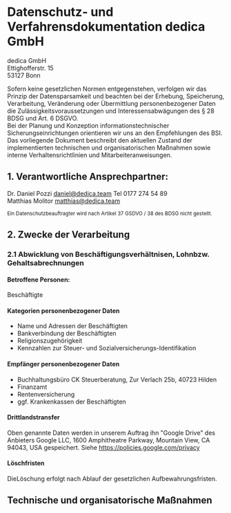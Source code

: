 # Datenschutz- und Verfahrensdokumentation dedica GmbH

dedica GmbH<br>
Ettighofferstr. 15<br>
53127 Bonn<br>

Sofern keine gesetzlichen Normen entgegenstehen, verfolgen wir das Prinzip der Datensparsamkeit und beachten bei der Erhebung, Speicherung, Verarbeitung, Veränderung oder Übermittlung personenbezogener Daten die Zulässigkeitsvoraussetzungen und Interessensabwägungen des § 28 BDSG und Art. 6 DSGVO.<br>
Bei der Planung und Konzeption informationstechnischer Sicherungseinrichtungen orientieren wir uns an den Empfehlungen des BSI. Das vorliegende Dokument beschreibt den aktuellen Zustand der implementierten technischen und organisatorischen Maßnahmen sowie interne Verhaltensrichtlinien und Mitarbeiteranweisungen.


## 1. Verantwortliche Ansprechpartner:
Dr. Daniel Pozzi daniel@dedica.team Tel 0177 274 54 89<br>
Matthias Molitor matthias@dedica.team

<small>Ein Datenschutzbeauftragter wird nach Artikel 37 GSDVO / 38 des BDSG nicht gestellt.</small>


## 2. Zwecke der Verarbeitung

### 2.1 Abwicklung von Beschäftigungsverhältnisen, Lohnbzw. Gehaltsabrechnungen

#### Betroffene Personen: 

Beschäftigte

#### Kategorien personenbezogener Daten

* Name und Adressen der Beschäftigten
* Bankverbindung der Beschäftigten
* Religionszugehörigkeit
* Kennzahlen zur Steuer- und Sozialversicherungs-Identifikation

#### Empfänger personenbezogener Daten

* Buchhaltungsbüro CK Steuerberatung, Zur Verlach 25b, 40723 Hilden
* Finanzamt
* Rentenversicherung
* ggf. Krankenkassen der Beschäftigten

#### Drittlandstransfer

Oben genannte Daten werden in unserem Auftrag ihn "Google Drive" des Anbieters Google LLC, 1600 Amphitheatre Parkway, Mountain View, CA 94043, USA gespeichert. Siehe https://policies.google.com/privacy


#### Löschfristen

DieLöschung erfolgt nach Ablauf der gesetzlichen Aufbewahrungsfristen.


## Technische und organisatorische Maßnahmen

